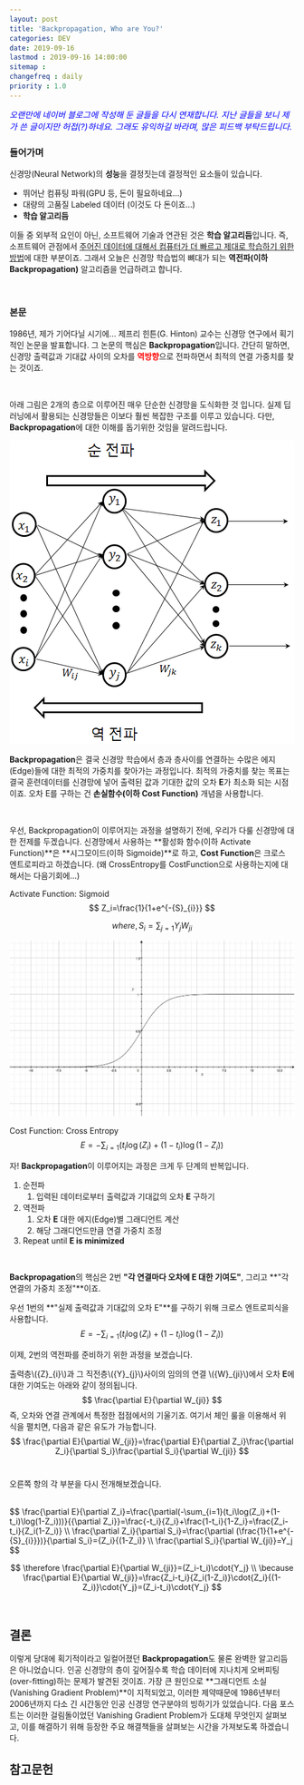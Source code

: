 ```yaml
---
layout: post
title: 'Backpropagation, Who are You?'
categories: DEV
date: 2019-09-16
lastmod : 2019-09-16 14:00:00
sitemap :
changefreq : daily
priority : 1.0
---
```




<span style="font-size:11pt;color:blue">*오랜만에 네이버 블로그에 작성해 둔 글들을 다시 연재합니다. 지난 글들을 보니 제가 쓴 글이지만 허접(?)하네요. 그래도 유익하길 바라며, 많은 피드백 부탁드립니다.*</span>

### 들어가며

 신경망(Neural Network)의 **성능**을 결정짓는데 결정적인 요소들이 있습니다. 

* 뛰어난 컴퓨팅 파워(GPU 등, 돈이 필요하네요...)
* 대량의 고품질 Labeled 데이터 (이것도 다 돈이죠...)
* **학습 알고리듬**

 이들 중 외부적 요인이 아닌, 소프트웨어 기술과 연관된 것은 **학습 알고리듬**입니다. 즉, 소프트웨어 관점에서 <u>주어진 데이터에 대해서 컴퓨터가 더 빠르고 제대로 학습하기 위한 방법</u>에 대한 부분이죠. 그래서 오늘은 신경망 학습법의 뼈대가 되는 **역전파(이하 Backpropagation)** 알고리즘을 언급하려고 합니다. 

<br>

### 본문

  1986년, 제가 기어다닐 시기에... 제프리 힌튼(G. Hinton) 교수는 신경망 연구에서 획기적인 논문을 발표합니다. 그 논문의 핵심은 **Backpropagation**입니다. 간단히 말하면, 신경망 출력값과 기대값 사이의 오차를 <span style="color:red">**역방향**</span>으로 전파하면서 최적의 연결 가중치를 찾는 것이죠. 

<br>

 아래 그림은 2개의 층으로 이루어진 매우 단순한 신경망을 도식화한 것 입니다. 실제 딥러닝에서 활용되는 신경망들은 이보다 훨씬 복잡한 구조를 이루고 있습니다.  다만, **Backpropagation**에 대한 이해를 돕기위한 것임을 알려드립니다. 



![img1](/assets/img/backpropagation1.png)



**Backpropagation**은 결국 신경망 학습에서 층과 층사이를 연결하는 수많은 에지(Edge)들에 대한 최적의 가중치를 찾아가는 과정입니다. 최적의 가중치를 찾는 목표는 결국 훈련데이터를 신경망에 넣어 출력된 값과 기대한 값의 오차 **E**가 최소화 되는 시점이죠. 오차 E를 구하는 건 **손실함수(이하 Cost Function)** 개념을 사용합니다.

 <br>

우선, Backpropagation이 이루어지는 과정을 설명하기 전에, 우리가 다룰 신경망에 대한 전제를 두겠습니다. 신경망에서 사용하는 **활성화 함수(이하 Activate Function)**은 **시그모이드(이하 Sigmoide)**로 하고, **Cost Function**은 크로스 엔트로피라고 하겠습니다. (왜 CrossEntropy를 CostFunction으로 사용하는지에 대해서는 다음기회에...)



Activate Function: Sigmoid
$$
Z_i=\frac{1}{1+e^{-{S}_{i}}}
$$

$$
where, S_i = \sum_{j=1}{Y_j}{W_{ji}}
$$



![sigmoid](/assets/img/sigmoid.jpg)



Cost Function: Cross Entropy
$$
E = -\sum_{i=1}(t_i\log(Z_i)+(1-t_i)\log(1-Z_i))
$$


자! **Backpropagation**이 이루어지는 과정은 크게 두 단계의 반복입니다. 

1. 순전파
   1. 입력된 데이터로부터 출력값과 기대값의 오차 **E** 구하기
2. 역전파
   1. 오차 **E** 대한 에지(Edge)별 그래디언트 계산
   2. 해당 그래디언드만큼 연결 가중치 조정
3. Repeat until **E is minimized**

<br>

 **Backpropagation**의 핵심은 2번 **"각 연결마다 오차에 E 대한 기여도"**, 그리고 **"각 연결의 가중치 조정"**이죠. 

우선 1번의 **"실제 출력값과 기대값의 오차 E"**를 구하기 위해 크로스 엔트로피식을 사용합니다. 
$$
E = -\sum_{i=1}(t_i\log(Z_i)+(1-t_i)\log(1-Z_i))
$$

이제, 2번의 역전파를 준비하기 위한 과정을 보겠습니다. 

출력층\\({Z}\_{i}\\)과 그 직전층\\({Y}\_{j}\\)사이의 임의의 연결 \\({W}_{ji}\\)에서 오차 **E**에 대한 기여도는 아래와 같이 정의됩니다. 
$$
\frac{\partial E}{\partial W_{ji}}
$$
즉, 오차와 연결 관계에서 특정한 접점에서의 기울기죠. 여기서 체인 룰을 이용해서 위 식을 펼치면, 다음과 같은 유도가 가능합니다. 
$$
\frac{\partial E}{\partial W_{ji}}=\frac{\partial E}{\partial Z_i}\frac{\partial Z_i}{\partial S_i}\frac{\partial S_i}{\partial W_{ji}}
$$
<br>

오른쪽 항의 각 부분을 다시 전개해보겠습니다. 

<br>
$$
\frac{\partial E}{\partial Z_i}=\frac{\partial(-\sum_{i=1}(t_i\log(Z_i)+(1-t_i)\log(1-Z_i)))}{{\partial Z_i}}=\frac{-t_i}{Z_i}+\frac{1-t_i}{1-Z_i}=\frac{Z_i-t_i}{Z_i(1-Z_i)}
\\
\frac{\partial Z_i}{\partial S_i}=\frac{\partial (\frac{1}{1+e^{-{S}_{i}}})}{\partial S_i}={Z_i}{(1-Z_i)}
\\
\frac{\partial S_i}{\partial W_{ji}}=Y_j
$$

$$
\therefore \frac{\partial E}{\partial W_{ji}}=(Z_i-t_i)\cdot{Y_j}
\\
\because \frac{\partial E}{\partial W_{ji}}=\frac{Z_i-t_i}{Z_i(1-Z_i)}\cdot{Z_i}{(1-Z_i)}\cdot{Y_j}=(Z_i-t_i)\cdot{Y_j}
$$


<br>

## 결론

 이렇게 당대에 획기적이라고 일컬어졌던 **Backpropagation**도 물론 완벽한 알고리듬은 아니었습니다. 인공 신경망의 층이 깊어질수록 학습 데이터에 지나치게 오버피팅(over-fitting)하는 문제가 발견된 것이죠. 가장 큰 원인으로 **그래디언트 소실(Vanishing Gradient Problem)**이 지적되었고, 이러한 제약때문에 1986년부터 2006년까지 다소 긴 시간동안 인공 신경망 연구분야의 빙하기가 있었습니다. 다음 포스트는 이러한 걸림돌이었던 Vanishing Gradient Problem가 도대체 무엇인지 살펴보고, 이를 해결하기 위해 등장한 주요 해결책들을 살펴보는 시간을 가져보도록 하겠습니다.  



## 참고문헌

[1]:http://jaejunyoo.blogspot.com/2017/01/backpropagation.html